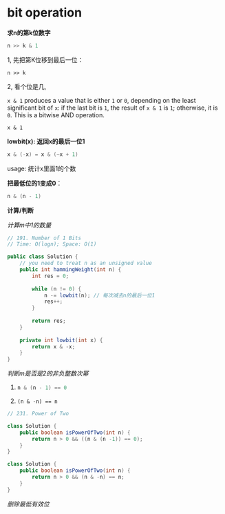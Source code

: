 # bit operation

**求n的第k位数字**

```c++
n >> k & 1 
```

1, 先把第K位移到最后一位：

```
n >> k
```

2, 看个位是几, 

`x & 1` produces a value that is either `1` or `0`, depending on the least significant bit of `x`: if the last bit is `1`, the result of `x & 1` is `1`; otherwise, it is `0`. This is a bitwise AND operation.

```
x & 1
```



**lowbit(x):  返回x的最后一位1**

```c++
x & (-x) = x & (~x + 1)
```

usage: 统计x里面1的个数



**把最低位的1变成0**：

```c++
n & (n - 1)
```



**计算/判断**

 _计算m中1的数量_

```java
// 191. Number of 1 Bits
// Time: O(logn); Space: O(1)

public class Solution {
    // you need to treat n as an unsigned value
    public int hammingWeight(int n) {
        int res = 0;
        
        while (n != 0) {
            n -= lowbit(n); // 每次减去n的最后一位1
            res++;
        }
        
        return res;
    }
    
    private int lowbit(int x) {
        return x & -x;
    }
}
```



_判断m是否是2的非负整数次幂_

1. ```c++
   n & (n - 1) == 0
   ```

2. ```
   (n & -n) == n
   ```



```java
// 231. Power of Two

class Solution {
    public boolean isPowerOfTwo(int n) {
        return n > 0 && ((n & (n -1)) == 0);
    }
}

class Solution {
    public boolean isPowerOfTwo(int n) {
        return n > 0 && (n & -n) == n;
    }
}
```



_删除最低有效位_
